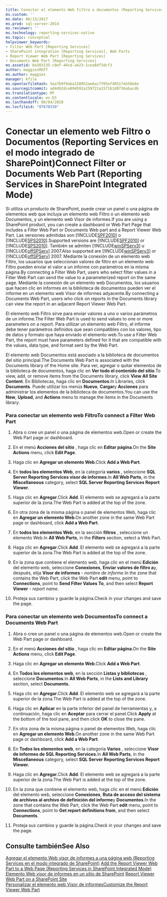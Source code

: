 ```yaml
---
title: Conectar el elemento Web filtro o documentos (Reporting Services en el modo integrado de SharePoint) | Microsoft Docs
ms.custom: ''
ms.date: 06/13/2017
ms.prod: sql-server-2014
ms.reviewer: ''
ms.technology: reporting-services-native
ms.topic: conceptual
helpviewer_keywords:
- Filter Web Part [Reporting Services]
- SharePoint integration [Reporting Services], Web Parts
- Report Viewer Web Part [Reporting Services]
- Documents Web Part [Reporting Services]
ms.assetid: 6a303135-c0ef-44cd-a423-1cea8df3dcf3
author: maggiesMSFT
ms.author: maggies
manager: kfile
ms.openlocfilehash: 5ea7b9f9aba128052ae6ac7f05ef40517eb50e6e
ms.sourcegitcommit: ad4d92dce894592a259721a1571b1d8736abacdb
ms.translationtype: MT
ms.contentlocale: es-ES
ms.lasthandoff: 08/04/2020
ms.locfileid: "87670330"
---
```

# <a name="connect-filter-or-documents-web-part-reporting-services-in-sharepoint-integrated-mode"></a><span data-ttu-id="a1579-102">Conectar un elemento web Filtro o Documentos (Reporting Services en el modo integrado de SharePoint)</span><span class="sxs-lookup"><span data-stu-id="a1579-102">Connect Filter or Documents Web Part (Reporting Services in SharePoint Integrated Mode)</span></span>
  <span data-ttu-id="a1579-103">Si utiliza un producto de SharePoint, puede crear un panel o una página de elementos web que incluya un elemento web Filtro o un elemento web Documentos, y un elemento web Visor de informes.</span><span class="sxs-lookup"><span data-stu-id="a1579-103">If you are using a SharePoint product, you can create a dashboard or Web Part Page that includes a Filter Web Part or Documents Web part and a Report Viewer Web Part.</span></span> <span data-ttu-id="a1579-104">Las versiones admitidas son [!INCLUDE[SPF2010](../includes/spf2010-md.md)] o [!INCLUDE[SPS2010](../includes/sps2010-md.md)].</span><span class="sxs-lookup"><span data-stu-id="a1579-104">Supported versions are [!INCLUDE[SPF2010](../includes/spf2010-md.md)] or [!INCLUDE[SPS2010](../includes/sps2010-md.md)].</span></span> <span data-ttu-id="a1579-105">También se admiten [!INCLUDE[winSPServ3](../includes/winspserv3-md.md)] u [!INCLUDE[offSPServ](../includes/offspserv-md.md)] 2007.</span><span class="sxs-lookup"><span data-stu-id="a1579-105">Also supported are [!INCLUDE[winSPServ3](../includes/winspserv3-md.md)] or [!INCLUDE[offSPServ](../includes/offspserv-md.md)] 2007.</span></span> <span data-ttu-id="a1579-106">Mediante la conexión de un elemento web Filtro, los usuarios que seleccionan valores de filtro en un elemento web Filtro pueden enviar el valor a un informe con parámetros en la misma página.</span><span class="sxs-lookup"><span data-stu-id="a1579-106">By connecting a Filter Web Part, users who select filter values in a Filter Web Part can send the value to a parameterized report on the same page.</span></span> <span data-ttu-id="a1579-107">Mediante la conexión de un elemento web Documentos, los usuarios que hacen clic en informes en la biblioteca de documentos pueden ver el informe en un elemento web Visor de informes adyacente.</span><span class="sxs-lookup"><span data-stu-id="a1579-107">By connecting a Documents Web Part, users who click on reports in the Documents library can view the report in an adjacent Report Viewer Web Part.</span></span>  
  
 <span data-ttu-id="a1579-108">El elemento web Filtro sirve para enviar valores a uno o varios parámetros de un informe.</span><span class="sxs-lookup"><span data-stu-id="a1579-108">The Filter Web Part is used to send values to one or more parameters on a report.</span></span> <span data-ttu-id="a1579-109">Para utilizar un elemento web Filtro, el informe debe tener parámetros definidos que sean compatibles con los valores, tipo de datos y formato que haya enviado el elemento web.</span><span class="sxs-lookup"><span data-stu-id="a1579-109">To use a Filter Web Part, the report must have parameters defined for it that are compatible with the values, data type, and format sent by the Web Part.</span></span>  
  
 <span data-ttu-id="a1579-110">El elemento web Documentos está asociado a la biblioteca de documentos del sitio principal.</span><span class="sxs-lookup"><span data-stu-id="a1579-110">The Documents Web Part is associated with the Documents library of the Home site.</span></span> <span data-ttu-id="a1579-111">Para ver, agregar o quitar elementos de la biblioteca de documentos, haga clic en **Ver todo el contenido del sitio**.</span><span class="sxs-lookup"><span data-stu-id="a1579-111">To view, add, or remove items from the Documents library, click **View All Site Content**.</span></span> <span data-ttu-id="a1579-112">En Bibliotecas, haga clic en **Documentos**.</span><span class="sxs-lookup"><span data-stu-id="a1579-112">In Libraries, click **Documents**.</span></span> <span data-ttu-id="a1579-113">Puede utilizar los menús **Nuevo**, **Cargar**y **Acciones** para administrar los elementos de la biblioteca de documentos.</span><span class="sxs-lookup"><span data-stu-id="a1579-113">You can use the **New**, **Upload**, and **Actions** menu to manage the items in the Documents library.</span></span>  
  
### <a name="to-connect-a-filter-web-part"></a><span data-ttu-id="a1579-114">Para conectar un elemento web Filtro</span><span class="sxs-lookup"><span data-stu-id="a1579-114">To connect a Filter Web Part</span></span>  
  
1.  <span data-ttu-id="a1579-115">Abra o cree un panel o una página de elementos web.</span><span class="sxs-lookup"><span data-stu-id="a1579-115">Open or create the Web Part page or dashboard.</span></span>  
  
2.  <span data-ttu-id="a1579-116">En el menú **Acciones del sitio** , haga clic en **Editar página**.</span><span class="sxs-lookup"><span data-stu-id="a1579-116">On the **Site Actions** menu, click **Edit Page**.</span></span>  
  
3.  <span data-ttu-id="a1579-117">Haga clic en **Agregar un elemento Web**.</span><span class="sxs-lookup"><span data-stu-id="a1579-117">Click **Add a Web Part**.</span></span>  
  
4.  <span data-ttu-id="a1579-118">En **todos los elementos Web**, en la categoría **varios** , seleccione **SQL Server Reporting Services visor de informes**.</span><span class="sxs-lookup"><span data-stu-id="a1579-118">In **All Web Parts**, in the **Miscellaneous** category, select **SQL Server Reporting Services Report Viewer**.</span></span>  
  
5.  <span data-ttu-id="a1579-119">Haga clic en **Agregar**.</span><span class="sxs-lookup"><span data-stu-id="a1579-119">Click **Add**.</span></span> <span data-ttu-id="a1579-120">El elemento web se agregará a la parte superior de la zona.</span><span class="sxs-lookup"><span data-stu-id="a1579-120">The Web Part is added at the top of the zone.</span></span>  
  
6.  <span data-ttu-id="a1579-121">En otra zona de la misma página o panel de elementos Web, haga clic en **Agregar un elemento Web**.</span><span class="sxs-lookup"><span data-stu-id="a1579-121">On another zone in the same Web Part page or dashboard, click **Add a Web Part**.</span></span>  
  
7.  <span data-ttu-id="a1579-122">En **todos los elementos Web**, en la sección **filtros** , seleccione un elemento Web.</span><span class="sxs-lookup"><span data-stu-id="a1579-122">In **All Web Parts**, in the **Filters** section, select a Web Part.</span></span>  
  
8.  <span data-ttu-id="a1579-123">Haga clic en **Agregar**.</span><span class="sxs-lookup"><span data-stu-id="a1579-123">Click **Add**.</span></span> <span data-ttu-id="a1579-124">El elemento web se agregará a la parte superior de la zona.</span><span class="sxs-lookup"><span data-stu-id="a1579-124">The Web Part is added at the top of the zone.</span></span>  
  
9. <span data-ttu-id="a1579-125">En la zona que contiene el elemento web, haga clic en el menú **Edición** del elemento web, seleccione **Conexiones**, **Enviar valores de filtro a**y, después, elija **Visor de informes** - *nombre de informe*.</span><span class="sxs-lookup"><span data-stu-id="a1579-125">In the zone that contains the Web Part, click the Web Part **edit** menu, point to **Connections**, point to **Send Filter Values To**, and then select **Report Viewer** - *report name*.</span></span>  
  
10. <span data-ttu-id="a1579-126">Proteja sus cambios y guarde la página.</span><span class="sxs-lookup"><span data-stu-id="a1579-126">Check in your changes and save the page.</span></span>  
  
### <a name="to-connect-a-documents-web-part"></a><span data-ttu-id="a1579-127">Para conectar un elemento web Documentos</span><span class="sxs-lookup"><span data-stu-id="a1579-127">To connect a Documents Web Part</span></span>  
  
1.  <span data-ttu-id="a1579-128">Abra o cree un panel o una página de elementos web.</span><span class="sxs-lookup"><span data-stu-id="a1579-128">Open or create the Web Part page or dashboard.</span></span>  
  
2.  <span data-ttu-id="a1579-129">En el menú **Acciones del sitio** , haga clic en **Editar página**.</span><span class="sxs-lookup"><span data-stu-id="a1579-129">On the **Site Actions** menu, click **Edit Page**.</span></span>  
  
3.  <span data-ttu-id="a1579-130">Haga clic en **Agregar un elemento Web**.</span><span class="sxs-lookup"><span data-stu-id="a1579-130">Click **Add a Web Part**.</span></span>  
  
4.  <span data-ttu-id="a1579-131">En **Todos los elementos web**, en la sección **Listas y bibliotecas** , seleccione **Documentos**.</span><span class="sxs-lookup"><span data-stu-id="a1579-131">In **All Web Parts**, in the **Lists and Library** section, select **Documents.**</span></span>  
  
5.  <span data-ttu-id="a1579-132">Haga clic en **Agregar**.</span><span class="sxs-lookup"><span data-stu-id="a1579-132">Click **Add**.</span></span> <span data-ttu-id="a1579-133">El elemento web se agregará a la parte superior de la zona.</span><span class="sxs-lookup"><span data-stu-id="a1579-133">The Web Part is added at the top of the zone.</span></span>  
  
6.  <span data-ttu-id="a1579-134">Haga clic en **Aplicar** en la parte inferior del panel de herramientas y, a continuación, haga clic en **Aceptar** para cerrar el panel.</span><span class="sxs-lookup"><span data-stu-id="a1579-134">Click **Apply** at the bottom of the tool pane, and then click **OK** to close the pane.</span></span>  
  
7.  <span data-ttu-id="a1579-135">En otra zona de la misma página o panel de elementos Web, haga clic en **Agregar un elemento Web**.</span><span class="sxs-lookup"><span data-stu-id="a1579-135">On another zone in the same Web Part page or dashboard, click **Add a Web Part**.</span></span>  
  
8.  <span data-ttu-id="a1579-136">En **Todos los elementos web**, en la categoría **Varios** , seleccione **Visor de informes de SQL Reporting Services.**</span><span class="sxs-lookup"><span data-stu-id="a1579-136">In **All Web Parts**, in the **Miscellaneous** category, select **SQL Server Reporting Services Report Viewer.**</span></span>  
  
9. <span data-ttu-id="a1579-137">Haga clic en **Agregar**.</span><span class="sxs-lookup"><span data-stu-id="a1579-137">Click **Add**.</span></span> <span data-ttu-id="a1579-138">El elemento web se agregará a la parte superior de la zona.</span><span class="sxs-lookup"><span data-stu-id="a1579-138">The Web Part is added at the top of the zone.</span></span>  
  
10. <span data-ttu-id="a1579-139">En la zona que contiene el elemento web, haga clic en el menú **Edición** del elemento web, seleccione **Conexiones**, **Ruta de acceso del sistema de archivos al archivo de definición del informe**y **Documentos**.</span><span class="sxs-lookup"><span data-stu-id="a1579-139">In the zone that contains the Web Part, click the Web Part **edit** menu, point to **Connections**, point to **Get report definitions from**, and then select **Documents**.</span></span>  
  
11. <span data-ttu-id="a1579-140">Proteja sus cambios y guarde la página.</span><span class="sxs-lookup"><span data-stu-id="a1579-140">Check in your changes and save the page.</span></span>  
  
## <a name="see-also"></a><span data-ttu-id="a1579-141">Consulte también</span><span class="sxs-lookup"><span data-stu-id="a1579-141">See Also</span></span>  
 <span data-ttu-id="a1579-142">[Agregar el elemento Web visor de informes a una página web &#40;Reporting Services en el modo integrado de SharePoint&#41;](report-server-sharepoint/add-reporting-services-content-types-to-a-sharepoint-library.md) </span><span class="sxs-lookup"><span data-stu-id="a1579-142">[Add the Report Viewer Web Part to a Web Page &#40;Reporting Services in SharePoint Integrated Mode&#41;](report-server-sharepoint/add-reporting-services-content-types-to-a-sharepoint-library.md) </span></span>  
 <span data-ttu-id="a1579-143">[Elemento Web visor de informes en un sitio de SharePoint](../../2014/reporting-services/report-viewer-web-part-on-a-sharepoint-site.md) </span><span class="sxs-lookup"><span data-stu-id="a1579-143">[Report Viewer Web Part on a SharePoint Site](../../2014/reporting-services/report-viewer-web-part-on-a-sharepoint-site.md) </span></span>  
 [<span data-ttu-id="a1579-144">Personalizar el elemento web Visor de informes</span><span class="sxs-lookup"><span data-stu-id="a1579-144">Customize the Report Viewer Web Part</span></span>](../../2014/reporting-services/customize-the-report-viewer-web-part.md)  
  
  
